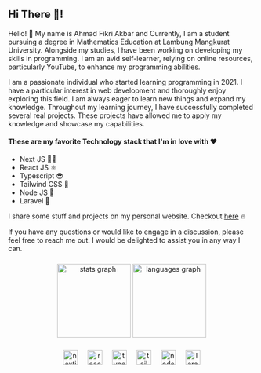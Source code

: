 <h2 align="left">Hi There 👋! </h2>
Hello! 🙌 My name is Ahmad Fikri Akbar and Currently, I am a student pursuing a degree in Mathematics Education at Lambung Mangkurat University. Alongside my studies, I have been working on developing my skills in programming. I am an avid self-learner, relying on online resources, particularly YouTube, to enhance my programming abilities.

I am a passionate individual who started learning programming in 2021. I have a particular interest in web development and thoroughly enjoy exploring this field. I am always eager to learn new things and expand my knowledge. Throughout my learning journey, I have successfully completed several real projects. These projects have allowed me to apply my knowledge and showcase my capabilities.

#### These are my favorite Technology stack that I'm in love with ❤️
- Next JS 🧑‍💻
- React JS ⚛️
- Typescript 😎
- Tailwind CSS 💨
- Node JS 💚
- Laravel 🍎

I share some stuff and projects on my personal website. Checkout [here](https://ninepmx.my.id) 🔥

If you have any questions or would like to engage in a discussion, please feel free to reach me out. I would be delighted to assist you in any way I can.
###

<div align="center">
  <img src="https://github-readme-stats.vercel.app/api?username=fkryakbar&hide_title=false&hide_rank=false&show_icons=true&include_all_commits=true&count_private=true&disable_animations=false&theme=dracula&locale=en&hide_border=false" height="150" alt="stats graph"  />
  <img src="https://github-readme-stats.vercel.app/api/top-langs?username=fkryakbar&locale=en&hide_title=false&layout=compact&card_width=320&langs_count=5&theme=dracula&hide_border=false" height="150" alt="languages graph"  />
</div>

###

<div align="center">
  <img src="https://skillicons.dev/icons?i=nextjs" height="30" alt="nextjs logo"  />
  <img width="12" />
  <img src="https://cdn.simpleicons.org/react/61DAFB" height="30" alt="react logo"  />
  <img width="12" />
  <img src="https://cdn.simpleicons.org/typescript/3178C6" height="30" alt="typescript logo"  />
  <img width="12" />
  <img src="https://cdn.simpleicons.org/tailwindcss/06B6D4" height="30" alt="tailwindcss logo"  />
  <img width="12" />
  <img src="https://cdn.simpleicons.org/nodedotjs/339933" height="30" alt="nodejs logo"  />
  <img width="12" />
  <img src="https://cdn.simpleicons.org/laravel/FF2D20" height="30" alt="laravel logo"  />
</div>

###

<br clear="both">

